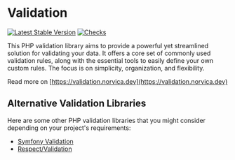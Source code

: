# Validation

[![Latest Stable Version](https://poser.pugx.org/norvica/validation/v/stable.png)](https://packagist.org/packages/norvica/validation)
[![Checks](https://github.com/norvica/validation/actions/workflows/checks.yml/badge.svg)](https://github.com/norvica/validation/actions/workflows/checks.yml)

This PHP validation library aims to provide a powerful yet streamlined solution for validating your data. It offers a
core set of commonly used validation rules, along with the essential tools to easily define your own custom rules. The
focus is on simplicity, organization, and flexibility.

Read more on [https://validation.norvica.dev](https://validation.norvica.dev)

## Alternative Validation Libraries

Here are some other PHP validation libraries that you might consider depending on your project's requirements:

- [Symfony Validation](https://symfony.com/doc/current/validation.html)
- [Respect/Validation](https://github.com/Respect/Validation)
